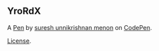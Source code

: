 YroRdX
------


A [Pen](https://codepen.io/sureshmenon/pen/YroRdX) by [suresh unnikrishnan menon](https://codepen.io/sureshmenon) on [CodePen](https://codepen.io).

[License](https://codepen.io/sureshmenon/pen/YroRdX/license).